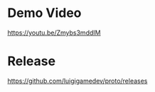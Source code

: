 Demo Video
====================
https://youtu.be/Zmybs3mddIM

Release
====================
https://github.com/luigigamedev/proto/releases
